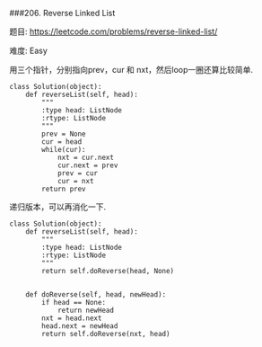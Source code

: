 ###206. Reverse Linked List

题目:
<https://leetcode.com/problems/reverse-linked-list/>


难度:
Easy

用三个指针，分别指向prev，cur 和 nxt，然后loop一圈还算比较简单.




```
class Solution(object):
    def reverseList(self, head):
        """
        :type head: ListNode
        :rtype: ListNode
        """
        prev = None 
        cur = head
        while(cur):
            nxt = cur.next
            cur.next = prev
            prev = cur
            cur = nxt
        return prev
```


递归版本，可以再消化一下.


```
class Solution(object):
    def reverseList(self, head):
        """
        :type head: ListNode
        :rtype: ListNode
        """
        return self.doReverse(head, None)
        
        
    def doReverse(self, head, newHead):
        if head == None:
            return newHead
        nxt = head.next
        head.next = newHead
        return self.doReverse(nxt, head)
```